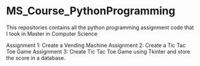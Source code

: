 # MS_Course_PythonProgramming
This repositories contains all the python programming assignment code that I took in Master in Computer Science

Assignment 1: Create a Vending Machine
Assignment 2: Create a Tic Tac Toe Game
Assignment 3: Create Tic Tac Toe Game using Tkinter and store the score in a database.
